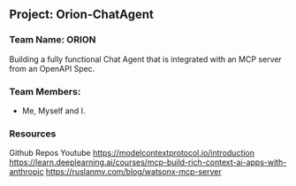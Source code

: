 ## Project: Orion-ChatAgent

### Team Name: ORION

Building a fully functional Chat Agent that is integrated with an MCP server from an OpenAPI Spec.

### Team Members:

- Me, Myself and I.

### Resources

Github Repos
Youtube
https://modelcontextprotocol.io/introduction
https://learn.deeplearning.ai/courses/mcp-build-rich-context-ai-apps-with-anthropic
https://ruslanmv.com/blog/watsonx-mcp-server
